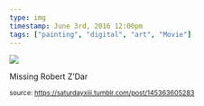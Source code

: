 ```yaml
---
type: img
timestamp: June 3rd, 2016 12:00pm
tags: ["painting", "digital", "art", "Movie"]
---
```

<img src="https://saturdayxiii.github.io/media/145363605283.jpg"/>

Missing Robert Z’Dar
 
      
      
  
<small>source: https://saturdayxiii.tumblr.com/post/145363605283</small>